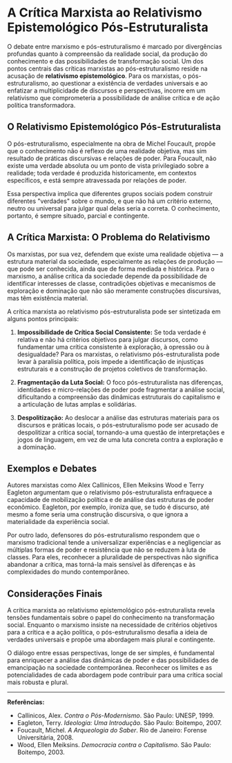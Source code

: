 
# A Crítica Marxista ao Relativismo Epistemológico Pós-Estruturalista

O debate entre marxismo e pós-estruturalismo é marcado por divergências profundas quanto à compreensão da realidade social, da produção do conhecimento e das possibilidades de transformação social. Um dos pontos centrais das críticas marxistas ao pós-estruturalismo reside na acusação de **relativismo epistemológico**. Para os marxistas, o pós-estruturalismo, ao questionar a existência de verdades universais e ao enfatizar a multiplicidade de discursos e perspectivas, incorre em um relativismo que comprometeria a possibilidade de análise crítica e de ação política transformadora.

## O Relativismo Epistemológico Pós-Estruturalista

O pós-estruturalismo, especialmente na obra de Michel Foucault, propõe que o conhecimento não é reflexo de uma realidade objetiva, mas sim resultado de práticas discursivas e relações de poder. Para Foucault, não existe uma verdade absoluta ou um ponto de vista privilegiado sobre a realidade; toda verdade é produzida historicamente, em contextos específicos, e está sempre atravessada por relações de poder.

Essa perspectiva implica que diferentes grupos sociais podem construir diferentes "verdades" sobre o mundo, e que não há um critério externo, neutro ou universal para julgar qual delas seria a correta. O conhecimento, portanto, é sempre situado, parcial e contingente.

## A Crítica Marxista: O Problema do Relativismo

Os marxistas, por sua vez, defendem que existe uma realidade objetiva — a estrutura material da sociedade, especialmente as relações de produção — que pode ser conhecida, ainda que de forma mediada e histórica. Para o marxismo, a análise crítica da sociedade depende da possibilidade de identificar interesses de classe, contradições objetivas e mecanismos de exploração e dominação que não são meramente construções discursivas, mas têm existência material.

A crítica marxista ao relativismo pós-estruturalista pode ser sintetizada em alguns pontos principais:

1. **Impossibilidade de Crítica Social Consistente:** Se toda verdade é relativa e não há critérios objetivos para julgar discursos, como fundamentar uma crítica consistente à exploração, à opressão ou à desigualdade? Para os marxistas, o relativismo pós-estruturalista pode levar à paralisia política, pois impede a identificação de injustiças estruturais e a construção de projetos coletivos de transformação.

2. **Fragmentação da Luta Social:** O foco pós-estruturalista nas diferenças, identidades e micro-relações de poder pode fragmentar a análise social, dificultando a compreensão das dinâmicas estruturais do capitalismo e a articulação de lutas amplas e solidárias.

3. **Despolitização:** Ao deslocar a análise das estruturas materiais para os discursos e práticas locais, o pós-estruturalismo pode ser acusado de despolitizar a crítica social, tornando-a uma questão de interpretações e jogos de linguagem, em vez de uma luta concreta contra a exploração e a dominação.

## Exemplos e Debates

Autores marxistas como Alex Callinicos, Ellen Meiksins Wood e Terry Eagleton argumentam que o relativismo pós-estruturalista enfraquece a capacidade de mobilização política e de análise das estruturas de poder econômico. Eagleton, por exemplo, ironiza que, se tudo é discurso, até mesmo a fome seria uma construção discursiva, o que ignora a materialidade da experiência social.

Por outro lado, defensores do pós-estruturalismo respondem que o marxismo tradicional tende a universalizar experiências e a negligenciar as múltiplas formas de poder e resistência que não se reduzem à luta de classes. Para eles, reconhecer a pluralidade de perspectivas não significa abandonar a crítica, mas torná-la mais sensível às diferenças e às complexidades do mundo contemporâneo.

## Considerações Finais

A crítica marxista ao relativismo epistemológico pós-estruturalista revela tensões fundamentais sobre o papel do conhecimento na transformação social. Enquanto o marxismo insiste na necessidade de critérios objetivos para a crítica e a ação política, o pós-estruturalismo desafia a ideia de verdades universais e propõe uma abordagem mais plural e contingente.

O diálogo entre essas perspectivas, longe de ser simples, é fundamental para enriquecer a análise das dinâmicas de poder e das possibilidades de emancipação na sociedade contemporânea. Reconhecer os limites e as potencialidades de cada abordagem pode contribuir para uma crítica social mais robusta e plural.

---
**Referências:**
- Callinicos, Alex. *Contra o Pós-Modernismo*. São Paulo: UNESP, 1999.
- Eagleton, Terry. *Ideologia: Uma Introdução*. São Paulo: Boitempo, 2007.
- Foucault, Michel. *A Arqueologia do Saber*. Rio de Janeiro: Forense Universitária, 2008.
- Wood, Ellen Meiksins. *Democracia contra o Capitalismo*. São Paulo: Boitempo, 2003.
```
